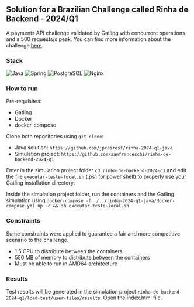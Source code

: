 ## Solution for a Brazilian Challenge called Rinha de Backend - 2024/Q1
A payments API challenge validated by Gatling with concurrent operations and a 500 requests/s peak.
You can find more information about the challenge [here](https://github.com/zanfranceschi/rinha-de-backend-2024-q1).

### Stack
![Java](https://img.shields.io/badge/java-%23ED8B00.svg?style=for-the-badge&logo=openjdk&logoColor=white)
![Spring](https://img.shields.io/badge/Spring-6DB33F?style=for-the-badge&logo=spring&logoColor=white)
![PostgreSQL](https://img.shields.io/badge/PostgreSQL-316192?style=for-the-badge&logo=postgresql&logoColor=white)
![Nginx](https://img.shields.io/badge/nginx-%23009639.svg?style=for-the-badge&logo=nginx&logoColor=white)

### How to run
Pre-requisites: 
- Gatling
- Docker
- docker-compose

Clone both repositories using `git clone`:

- Java solution: `https://github.com/jpcairesf/rinha-2024-q1-java`
- Simulation project: `https://github.com/zanfranceschi/rinha-de-backend-2024-q1`

Enter in the simulation project folder `cd rinha-de-backend-2024-q1` and edit the file `executar-teste-local.sh` (.ps1 for power shell) to properly use your Gatling installation directory.

Inside the simulation project folder, run the containers and the Gatling simulation using
`docker-compose -f ./../rinha-2024-q1-java/docker-compose.yml up -d && sh executar-teste-local.sh`

### Constraints
Some constraints were applied to guarantee a fair and more competitive scenario to the challenge.
- 1.5 CPU to distribute between the containers
- 550 MB of memory to distribute between the containers
- Must be able to run in AMD64 architecture

### Results
Test results will be generated in the simulation project `rinha-de-backend-2024-q1/load-test/user-files/results`. Open the index.html file.
